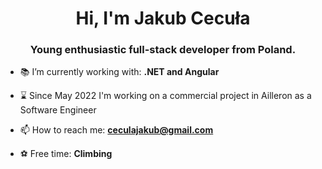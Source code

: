 <h1 align="center">Hi, I'm Jakub Cecuła</h1>
<h3 align="center">Young enthusiastic full-stack developer from Poland.</h3>

- 📚 I’m currently working with: **.NET and Angular**

- ⌛ Since May 2022 I'm working on a commercial project in Ailleron as a Software Engineer

- 📫 How to reach me: **ceculajakub@gmail.com**

- ⚽ Free time: **Climbing**

